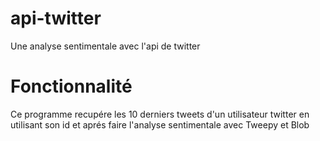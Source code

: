 # api-twitter
Une analyse sentimentale avec l'api de twitter

# Fonctionnalité
Ce programme recupére les 10 derniers tweets d'un utilisateur twitter en utilisant son id et aprés faire l'analyse sentimentale avec Tweepy et Blob
